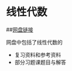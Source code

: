 # 线性代数

##[网盘链接](https://cloud.tsinghua.edu.cn/d/637ad6da77fb466795bc/)

网盘中包括了线性代数的

+ 复习资料和参考资料
+ 部分习题课题目与解答